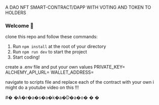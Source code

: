 A DAO NFT SMART-CONTRACT/DAPP WITH VOTING AND TOKEN TO HOLDERS

### **Welcome 👋**
clone this repo and follow these commands:

1. Run `npm install` at the root of your directory
2. Run `npm run dev` to start the project
3. Start coding!

create a .env file  and put your own values 
PRIVATE_KEY=
ALCHEMY_API_URL=
WALLET_ADDRESS=

navigate to scripts file and replace each of the contract with your own
i might do a youtube video on this !!!


#� �A�r�a�s�a�k�a�D�a�o�
�
�
